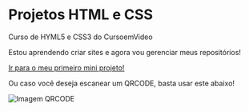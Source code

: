 # Projetos HTML e CSS
Curso de HYML5 e CSS3 do CursoemVideo

Estou aprendendo  criar sites e agora vou gerenciar meus repositórios!


<a href="https://joaolucasmendesdasilva.github.io/projeto-android/">Ir para o meu primeiro mini projeto!</a>

Ou caso você deseja escanear um QRCODE, basta usar este abaixo!

<img src="qrcode.png" alt="Imagem QRCODE">
